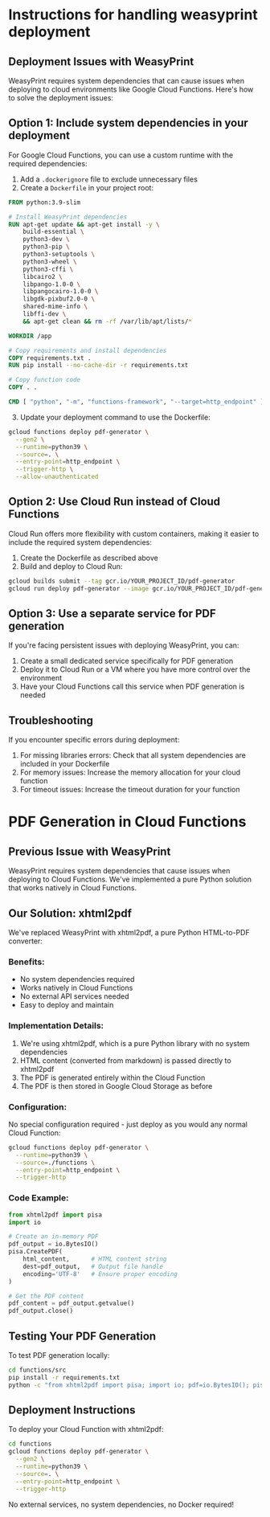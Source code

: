 # Instructions for handling weasyprint deployment

## Deployment Issues with WeasyPrint

WeasyPrint requires system dependencies that can cause issues when deploying to cloud environments like Google Cloud Functions. Here's how to solve the deployment issues:

## Option 1: Include system dependencies in your deployment

For Google Cloud Functions, you can use a custom runtime with the required dependencies:

1. Add a `.dockerignore` file to exclude unnecessary files
2. Create a `Dockerfile` in your project root:

```dockerfile
FROM python:3.9-slim

# Install WeasyPrint dependencies
RUN apt-get update && apt-get install -y \
    build-essential \
    python3-dev \
    python3-pip \
    python3-setuptools \
    python3-wheel \
    python3-cffi \
    libcairo2 \
    libpango-1.0-0 \
    libpangocairo-1.0-0 \
    libgdk-pixbuf2.0-0 \
    shared-mime-info \
    libffi-dev \
    && apt-get clean && rm -rf /var/lib/apt/lists/*

WORKDIR /app

# Copy requirements and install dependencies
COPY requirements.txt .
RUN pip install --no-cache-dir -r requirements.txt

# Copy function code
COPY . .

CMD [ "python", "-m", "functions-framework", "--target=http_endpoint" ]
```

3. Update your deployment command to use the Dockerfile:

```bash
gcloud functions deploy pdf-generator \
  --gen2 \
  --runtime=python39 \
  --source=. \
  --entry-point=http_endpoint \
  --trigger-http \
  --allow-unauthenticated
```

## Option 2: Use Cloud Run instead of Cloud Functions

Cloud Run offers more flexibility with custom containers, making it easier to include the required system dependencies:

1. Create the Dockerfile as described above
2. Build and deploy to Cloud Run:

```bash
gcloud builds submit --tag gcr.io/YOUR_PROJECT_ID/pdf-generator
gcloud run deploy pdf-generator --image gcr.io/YOUR_PROJECT_ID/pdf-generator --platform managed
```

## Option 3: Use a separate service for PDF generation

If you're facing persistent issues with deploying WeasyPrint, you can:

1. Create a small dedicated service specifically for PDF generation
2. Deploy it to Cloud Run or a VM where you have more control over the environment
3. Have your Cloud Functions call this service when PDF generation is needed

## Troubleshooting

If you encounter specific errors during deployment:

1. For missing libraries errors: Check that all system dependencies are included in your Dockerfile
2. For memory issues: Increase the memory allocation for your cloud function
3. For timeout issues: Increase the timeout duration for your function 

# PDF Generation in Cloud Functions

## Previous Issue with WeasyPrint

WeasyPrint requires system dependencies that cause issues when deploying to Cloud Functions. We've implemented a pure Python solution that works natively in Cloud Functions.

## Our Solution: xhtml2pdf

We've replaced WeasyPrint with xhtml2pdf, a pure Python HTML-to-PDF converter:

### Benefits:
- No system dependencies required
- Works natively in Cloud Functions
- No external API services needed
- Easy to deploy and maintain

### Implementation Details:

1. We're using xhtml2pdf, which is a pure Python library with no system dependencies
2. HTML content (converted from markdown) is passed directly to xhtml2pdf
3. The PDF is generated entirely within the Cloud Function
4. The PDF is then stored in Google Cloud Storage as before

### Configuration:

No special configuration required - just deploy as you would any normal Cloud Function:

```bash
gcloud functions deploy pdf-generator \
  --runtime=python39 \
  --source=./functions \
  --entry-point=http_endpoint \
  --trigger-http
```

### Code Example:

```python
from xhtml2pdf import pisa
import io

# Create an in-memory PDF
pdf_output = io.BytesIO()
pisa.CreatePDF(
    html_content,      # HTML content string
    dest=pdf_output,   # Output file handle
    encoding='UTF-8'   # Ensure proper encoding
)

# Get the PDF content
pdf_content = pdf_output.getvalue()
pdf_output.close()
```

## Testing Your PDF Generation

To test PDF generation locally:

```bash
cd functions/src
pip install -r requirements.txt
python -c "from xhtml2pdf import pisa; import io; pdf=io.BytesIO(); pisa.CreatePDF('<html><body><h1>Test PDF</h1></body></html>', dest=pdf); open('test.pdf', 'wb').write(pdf.getvalue())"
```

## Deployment Instructions

To deploy your Cloud Function with xhtml2pdf:

```bash
cd functions
gcloud functions deploy pdf-generator \
  --gen2 \
  --runtime=python39 \
  --source=. \
  --entry-point=http_endpoint \
  --trigger-http
```

No external services, no system dependencies, no Docker required! 
